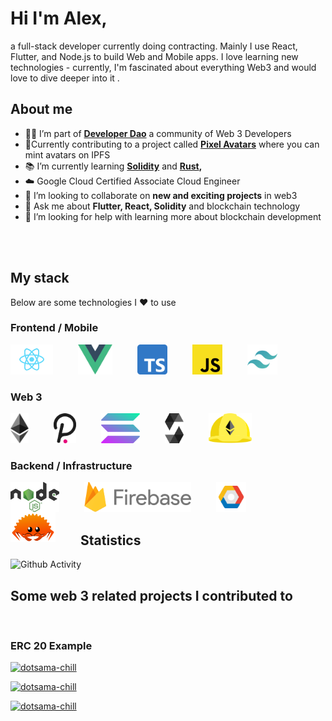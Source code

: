 # Hi I'm Alex,

a full-stack developer currently doing contracting. Mainly I use React, Flutter, and Node.js to build Web and Mobile apps. 
I love learning new technologies - currently, I'm fascinated about everything Web3 and would love to dive deeper into it .



## About me

- 👨‍💻 I’m part of **[Developer Dao](https://github.com/Developer-DAO)** a community of Web 3 Developers
- 👷Currently contributing to a project called **[Pixel Avatars](https://github.com/Developer-DAO/pixel-avatars)** where you can mint avatars on IPFS
- 📚 I’m currently learning **[Solidity](https://soliditylang.org/)** and **[Rust](https://www.rust-lang.org/),**
- ☁️ Google Cloud Certified Associate Cloud Engineer
- 👯 I’m looking to collaborate on **new and exciting projects** in web3
- 💬 Ask me about **Flutter, React, Solidity** and blockchain technology
- 🤔 I’m looking for help with learning more about blockchain development

<br>
<br>

## My stack 

Below are some technologies I ❤️ to use



### Frontend / Mobile
<a href="https://reactjs.org/" rel="nofollow">
<img
            src="img/React_logo.svg"
            alt="React" height="48px" 
            align="left"
            style="max-width: 100%; margin-right:40px;"> 
            </a>
        <a href="https://vuejs.org/" rel="nofollow">
<img
            src="img/vue_logo.svg"
            alt="Vue" height="48px" 
            align="left"style="max-width: 100%; margin-right:40px;"> 
            </a>   
        <a href="https://typescriptlang.org/" rel="nofollow">
<img
            src="img/typescript_logo.svg"
            alt="TypeScript" height="48px" 
            align="left"
            style="max-width: 100%; margin-right:40px;"> 
            </a>  
        <a href="https://developer.mozilla.org/en-US/docs/Learn/Getting_started_with_the_web/JavaScript_basics" rel="nofollow">
<img
            src="img/javascript_logo.svg"
            alt="JavaScript" height="48px" 
            align="left"
            style="max-width: 100%; margin-right:40px;"> 
            </a> 
        <a href="https://tailwindcss.com/" rel="nofollow">
<img
            src="img/tailwindcss_logo.svg"
            alt="Tailwind" height="48px" 
            align="left"
            style="max-width: 100%; margin-right:40px;"> 
            </a>  
             
</p>
<br>
<br>
<br>

### Web 3

<p>
    <a href="https://ethereum.org/" rel="nofollow">
<img
            src="img/ethereum_logo.svg"
            alt="Ethereum" height="48px" 
            align="left"
            style="max-width: 100%; margin-right:40px"> 
            </a>  
        <a href="https://polkadot.network/" rel="nofollow">
<img
            src="img/polkadot_logo.svg"
            alt="Polkadot" height="48px" 
            align="left"
            style="max-width: 100%;margin-right:40px;"> 
            </a>      
                  <a href="https://solana.com/" rel="nofollow">
<img
            src="img/solana_logo.svg"
            alt="Solana" height="48px" 
            align="left"
            style="max-width: 100%;margin-right:40px;"> 
            </a>     
             <a href="https://soliditylang.org/" rel="nofollow">
<img
            src="img/solidity_logo.svg"
            alt="Solidity" height="48px" 
            align="left"
            style="max-width: 100%; margin-right:40px;"> 
            </a>   
              <a href="https://hardhat.org/" rel="nofollow">
<img
            src="img/hardhat_logo.svg"
            alt="Hardhat" height="48px" 
            align="left"
            style="max-width: 100%; margin-right:40px;"> 
            </a>  

</p>

<br>
<br>
<br>

### Backend / Infrastructure

<p>
 <a href="https://nodejs.org" rel="nofollow">
<img
            src="img/node_logo.svg"
            alt="Node.js" height="48px" 
            align="left"
            style="max-width: 100%; margin-right:40px;"> 
            </a>  
             <a href="https://firebase.google.com/" rel="nofollow">
<img
            src="img/firebase_logo.svg"
            alt="Firebase" height="48px" 
            align="left"
            style="max-width: 100%; margin-right:40px;"> 
            </a>  
               <a href="https://cloud.google.com/" rel="nofollow">
<img
            src="img/gcp_logo.svg"
            alt="Google Cloud Platform" height="48px" 
            align="left"
            style="max-width: 100%; margin-right:40px;"> 
            </a>  
              <a href="https://www.rust-lang.org/" rel="nofollow">
<img
            src="img/rust_logo.svg"
            alt="Rust" height="48px" 
            align="left"
            style="max-width: 100%; margin-right:40px;"> 
            </a> 
</p>
<br>
<br>
<br>

## Statistics

![Github Activity](https://github-readme-stats.vercel.app/api?username=alexni245&show_icons=true&count_private=true&theme=dark)


## Some web 3 related projects I contributed to 
 <br>

### ERC 20 Example

[![dotsama-chill](https://github-readme-stats.vercel.app/api/pin/?username=martinloesethjensen&repo=dotsama-chill&show_icons=true&theme=dark)](https://github.com/martinloesethjensen/dotsama-chill)

[![dotsama-chill](https://github-readme-stats.vercel.app/api/pin/?username=Alexni245&repo=ERC20-Example&show_icons=true&theme=dark)](https://github.com/martinloesethjensen/dotsama-chill)

[![dotsama-chill](https://github-readme-stats.vercel.app/api/pin/?username=Developer-DAO&repo=pixel-avatars&show_icons=true&theme=dark)](https://github.com/martinloesethjensen/dotsama-chill)
  
